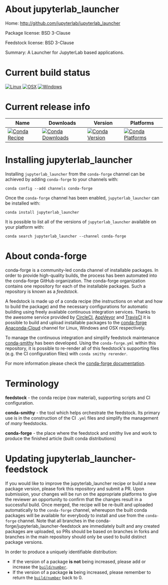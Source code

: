 About jupyterlab_launcher
=========================

Home: http://github.com/jupyterlab/jupyterlab_launcher

Package license: BSD 3-Clause

Feedstock license: BSD 3-Clause

Summary: A Launcher for JupyterLab based applications.



Current build status
====================

[![Linux](https://img.shields.io/circleci/project/github/conda-forge/jupyterlab_launcher-feedstock/master.svg?label=Linux)](https://circleci.com/gh/conda-forge/jupyterlab_launcher-feedstock)
[![OSX](https://img.shields.io/travis/conda-forge/jupyterlab_launcher-feedstock/master.svg?label=macOS)](https://travis-ci.org/conda-forge/jupyterlab_launcher-feedstock)
[![Windows](https://img.shields.io/appveyor/ci/conda-forge/jupyterlab_launcher-feedstock/master.svg?label=Windows)](https://ci.appveyor.com/project/conda-forge/jupyterlab-launcher-feedstock/branch/master)

Current release info
====================

| Name | Downloads | Version | Platforms |
| --- | --- | --- | --- |
| [![Conda Recipe](https://img.shields.io/badge/recipe-jupyterlab_launcher-green.svg)](https://anaconda.org/conda-forge/jupyterlab_launcher) | [![Conda Downloads](https://img.shields.io/conda/dn/conda-forge/jupyterlab_launcher.svg)](https://anaconda.org/conda-forge/jupyterlab_launcher) | [![Conda Version](https://img.shields.io/conda/vn/conda-forge/jupyterlab_launcher.svg)](https://anaconda.org/conda-forge/jupyterlab_launcher) | [![Conda Platforms](https://img.shields.io/conda/pn/conda-forge/jupyterlab_launcher.svg)](https://anaconda.org/conda-forge/jupyterlab_launcher) |

Installing jupyterlab_launcher
==============================

Installing `jupyterlab_launcher` from the `conda-forge` channel can be achieved by adding `conda-forge` to your channels with:

```
conda config --add channels conda-forge
```

Once the `conda-forge` channel has been enabled, `jupyterlab_launcher` can be installed with:

```
conda install jupyterlab_launcher
```

It is possible to list all of the versions of `jupyterlab_launcher` available on your platform with:

```
conda search jupyterlab_launcher --channel conda-forge
```


About conda-forge
=================

conda-forge is a community-led conda channel of installable packages.
In order to provide high-quality builds, the process has been automated into the
conda-forge GitHub organization. The conda-forge organization contains one repository
for each of the installable packages. Such a repository is known as a *feedstock*.

A feedstock is made up of a conda recipe (the instructions on what and how to build
the package) and the necessary configurations for automatic building using freely
available continuous integration services. Thanks to the awesome service provided by
[CircleCI](https://circleci.com/), [AppVeyor](http://www.appveyor.com/)
and [TravisCI](https://travis-ci.org/) it is possible to build and upload installable
packages to the [conda-forge](https://anaconda.org/conda-forge)
[Anaconda-Cloud](http://docs.anaconda.org/) channel for Linux, Windows and OSX respectively.

To manage the continuous integration and simplify feedstock maintenance
[conda-smithy](http://github.com/conda-forge/conda-smithy) has been developed.
Using the ``conda-forge.yml`` within this repository, it is possible to re-render all of
this feedstock's supporting files (e.g. the CI configuration files) with ``conda smithy rerender``.

For more information please check the [conda-forge documentation](https://conda-forge.org/docs/).

Terminology
===========

**feedstock** - the conda recipe (raw material), supporting scripts and CI configuration.

**conda-smithy** - the tool which helps orchestrate the feedstock.
                   Its primary use is in the construction of the CI ``.yml`` files
                   and simplify the management of *many* feedstocks.

**conda-forge** - the place where the feedstock and smithy live and work to
                  produce the finished article (built conda distributions)


Updating jupyterlab_launcher-feedstock
======================================

If you would like to improve the jupyterlab_launcher recipe or build a new
package version, please fork this repository and submit a PR. Upon submission,
your changes will be run on the appropriate platforms to give the reviewer an
opportunity to confirm that the changes result in a successful build. Once
merged, the recipe will be re-built and uploaded automatically to the
`conda-forge` channel, whereupon the built conda packages will be available for
everybody to install and use from the `conda-forge` channel.
Note that all branches in the conda-forge/jupyterlab_launcher-feedstock are
immediately built and any created packages are uploaded, so PRs should be based
on branches in forks and branches in the main repository should only be used to
build distinct package versions.

In order to produce a uniquely identifiable distribution:
 * If the version of a package **is not** being increased, please add or increase
   the [``build/number``](http://conda.pydata.org/docs/building/meta-yaml.html#build-number-and-string).
 * If the version of a package **is** being increased, please remember to return
   the [``build/number``](http://conda.pydata.org/docs/building/meta-yaml.html#build-number-and-string)
   back to 0.